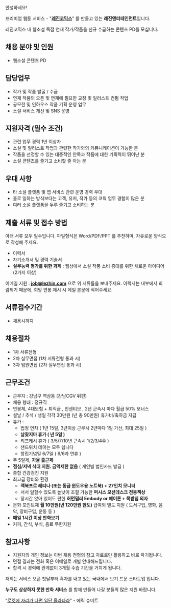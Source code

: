 안녕하세요!

프리미엄 웹툰 서비스 - "**[레진코믹스](http://www.lezhin.com)**" 를 만들고 있는 **레진엔터테인먼트**입니다.

레진코믹스 내 웹소설 독점 연재 작가/작품을 신규 수급하는 콘텐츠 PD를 모십니다. 


## 채용 분야 및 인원

- 웹소설 콘텐츠 PD



## 담당업무

- 작가 및 작품 발굴 / 수급
- 연재 작품의 오픈 및 연재에 필요한 교정 및 일러스트 컨펌 작업
- 공모전 및 인하우스 작품 기획 운영 업무 
- 소설 서비스 개선 및 SNS 운영


## 지원자격 (필수 조건)

- 관련 업무 경력 1년 이상자
- 소설 및 일러스트 작업과 관련한 작가와의 커뮤니케이션이 가능한 분
- 작품을 선정할 수 있는 대중적인 안목과 작품에 대한 기획력이 뛰어난 분
- 소설 콘텐츠를 즐기고 소비할 줄 아는 분


## 우대 사항

- 타 소설 플랫폼 및 앱 서비스 관련 운영 경력 우대
- 홀로 일하는 방식보다는 고객, 유저, 작가 등의 코웍 업무 경험이 많은 분
- 여러 소설 플랫폼을 두루 즐기고 소비하는 분


## 제출 서류 및 접수 방법

아래 서류 모두 필수입니다. 파일형식은 Word/PDF/PPT 를 추천하며, 자유로운 양식으로 작성해 주세요.

- 이력서
- 자기소개서 및 경력 기술서
- **실무능력 평가를 위한 과제** : 웹상에서 소설 작품 소비 증대를 위한 새로운 아이디어 (2가지 이상)


이메일 지원 : **job@lezhin.com** 으로 위 서류들을 보내주세요. 
이력서는 내부에서 회람되기 때문에, 희망 연봉 제시 시 메일 본문에 적어주세요.


## 서류접수기간

- 채용시까지


## 채용절차 

- 1차 서류전형
- 2차 실무면접 (1차 서류전형 통과 시)
- 3차 임원면접 (2차 실무면접 통과 시)


## 근무조건

- 근무지 : 강남구 역삼동 (강남CGV 뒤편)
- 채용 형태 : 정규직
- 연봉제, 4대보험 + 퇴직금 , 인센티브 , 2년 근속시 마다 월급 50% 보너스
- 설날 / 추석 / 생일 각각 30만원 (년 총 90만원) 휴가비/축하금 지급
- 휴가 : 
  - 법정 연차 ( 1년 15일, 3년이상 근무시 2년마다 1일 가산, 최대 25일 )
  - **날찾지마 휴가 ( 년 5일 )**
  - 리프레시 휴가 ( 3/5/7/10년 근속시 1/2/3/4주 )
  - 샌드위치 데이는 모두 쉽니다
  - 창립기념일 6/7일 ( 6/6과 연휴 )
- 주 5일제, **자율 출근제**
- **점심/저녁 식대 지원. 금액제한 없음** ( 개인별 법인카드 발급 )
- 종합 건강검진 지원
- 최고급 장비와 환경
  - **맥북프로 레티나 (또는 동급 윈도우용 노트북) + 27인치 모니터** 
  - 서서 일할수 있도록 높낮이 조절 가능한 **퍼시스 모션데스크 전동책상** 
  - 장시간 앉아 있어도 편한 **허먼밀러 Embody or 에어론 + 목받침 의자**
- 문화 포인트제 **월 10만원(년 120만원 한도)** 급여외 별도 지원 ( 도서구입, 영화, 음악, 장비구입, 운동 등 )
- **매일 1시간 이상 만화보기**
- 커피, 간식, 부식, 음료 무한지원


## 참고사항

- 지원자의 개인 정보는 이번 채용 전형의 참고 자료로만 활용하고 바로 파기됩니다.
- 면접 결과는 전화 혹은 이메일로 개별 안내해드립니다.
- 합격 시 경력에 관계없이 3개월 수습 기간을 거치게 됩니다.

저희는 서비스 오픈 첫달부터 흑자를 내고 있는 국내에서 보기 드문 스타트업 입니다.

**누구도 상상하지 못한 만화 서비스** 를 함께 만들어 나갈 분들의 많은 지원 바랍니다.

“[로켓에 자리가 나면 일단 올라타라](http://estima.wordpress.com/2012/05/28/sheryl/)" - 에릭 슈미트
